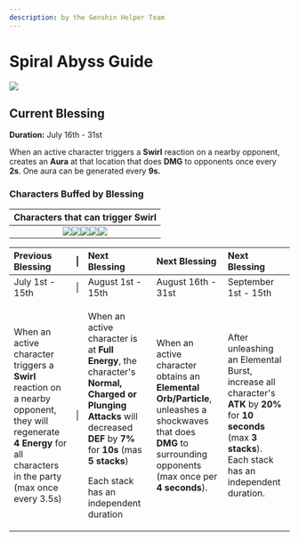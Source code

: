 ```yaml
---
description: by the Genshin Helper Team
---
```


# Spiral Abyss Guide

![](.gitbook/assets/spiral_abyss_banner_no_text.jpg)

## Current Blessing

**Duration:** July 16th - 31st

When an active character triggers a **Swirl** reaction on a nearby opponent, creates an **Aura** at that location that does **DMG** to opponents once every **2s**. One aura can be generated every **9s.**

### Characters Buffed by Blessing

| Characters that can trigger Swirl |
| :---: |
| ![](.gitbook/assets/ui_avataricon_jean.png)![](.gitbook/assets/ui_avataricon_sucrose.png)![](.gitbook/assets/ui_avataricon_lumine_anemo.png)![](.gitbook/assets/ui_avataricon_xiao.png)![](.gitbook/assets/ui_avataricon_venti.png) |

<table>
  <thead>
    <tr>
      <th style="text-align:left">Previous Blessing</th>
      <th style="text-align:center">|</th>
      <th style="text-align:left">Next Blessing</th>
      <th style="text-align:left"><b>Next Blessing</b>
      </th>
      <th style="text-align:left">Next Blessing</th>
    </tr>
  </thead>
  <tbody>
    <tr>
      <td style="text-align:left">July 1st - 15th</td>
      <td style="text-align:center">|</td>
      <td style="text-align:left">August 1st - 15th</td>
      <td style="text-align:left">August 16th - 31st</td>
      <td style="text-align:left">September 1st - 15th</td>
    </tr>
    <tr>
      <td style="text-align:left">When an active character triggers a <b>Swirl </b>reaction on a nearby opponent,
        they will regenerate <b>4 Energy</b> for all characters in the party (max
        once every 3.5s)</td>
      <td style="text-align:center">|</td>
      <td style="text-align:left">
        <p>When an active character is at <b>Full Energy</b>, the character&apos;s <b>Normal, Charged or Plunging Attacks</b> will
          decreased <b>DEF</b> by <b>7%</b> for <b>10s</b> (mas <b>5 stacks</b>)</p>
        <p>Each stack has an independent duration</p>
      </td>
      <td style="text-align:left">When an active character obtains an <b>Elemental Orb/Particle</b>, unleashes
        a shockwaves that does <b>DMG </b>to surrounding opponents (max once per <b>4 seconds</b>).</td>
      <td
      style="text-align:left">After unleashing an Elemental Burst, increase all character&apos;s <b>ATK</b> by <b>20%</b> for <b>10 seconds</b> (max <b>3 stacks</b>).
        <br
        />Each stack has an independent duration.</td>
    </tr>
  </tbody>
</table>



